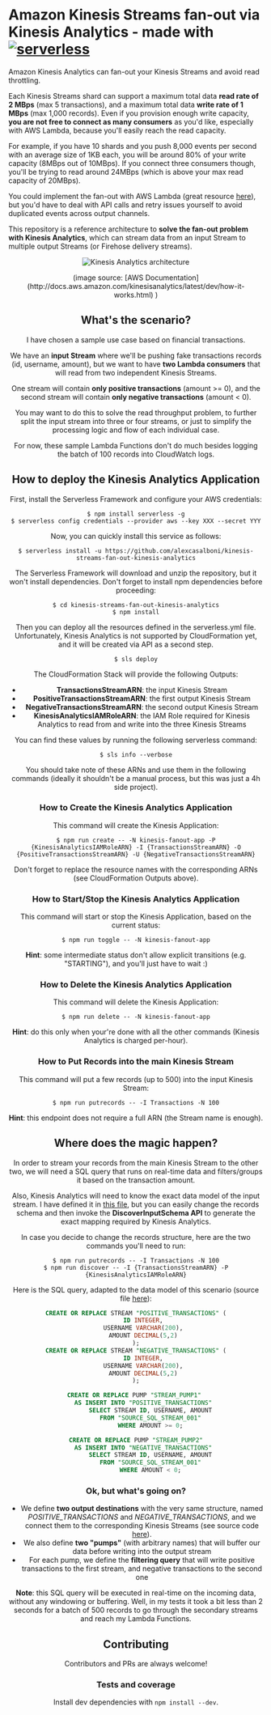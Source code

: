 # Amazon Kinesis Streams fan-out via Kinesis Analytics - made with [![serverless](http://public.serverless.com/badges/v3.svg)](http://www.serverless.com)
Amazon Kinesis Analytics can fan-out your Kinesis Streams and avoid read throttling.

Each Kinesis Streams shard can support a maximum total data **read rate of 2 MBps** (max 5 transactions), and a maximum total data **write rate of 1 MBps** (max 1,000 records). Even if you provision enough write capacity, **you are not free to connect as many consumers** as you'd like, especially with AWS Lambda, because you'll easily reach the read capacity.

For example, if you have 10 shards and you push 8,000 events per second with an average size of 1KB each, you will be around 80% of your write capacity (8MBps out of 10MBps). If you connect three consumers though, you'll be trying to read around 24MBps (which is above your max read capacity of 20MBps).

You could implement the fan-out with AWS Lambda (great resource [here](https://github.com/awslabs/aws-lambda-fanout)), but you'd have to deal with API calls and retry issues yourself to avoid duplicated events across output channels.

This repository is a reference architecture to **solve the fan-out problem with Kinesis Analytics**, which can stream data from an input Stream to multiple output Streams (or Firehose delivery streams).


<p align="center">
  <img src="https://docs.aws.amazon.com/kinesisanalytics/latest/dev/images/kinesis-app.png" alt="Kinesis Analytics architecture"/>
</p>

<center>
(image source: [AWS Documentation](http://docs.aws.amazon.com/kinesisanalytics/latest/dev/how-it-works.html) )
<center>


## What's the scenario?

I have chosen a sample use case based on financial transactions.

We have an **input Stream** where we'll be pushing fake transactions records (id, username, amount), but we want to have **two Lambda consumers** that will read from two independent Kinesis Streams.

One stream will contain **only positive transactions** (amount >= 0), and the second stream will contain **only negative transactions** (amount < 0).

You may want to do this to solve the read throughput problem, to further split the input stream into three or four streams, or just to simplify the processing logic and flow of each individual case.

For now, these sample Lambda Functions don't do much besides logging the batch of 100 records into CloudWatch logs.

## How to deploy the Kinesis Analytics Application

First, install the Serverless Framework and configure your AWS credentials:


```
$ npm install serverless -g
$ serverless config credentials --provider aws --key XXX --secret YYY
```

Now, you can quickly install this service as follows:

```
$ serverless install -u https://github.com/alexcasalboni/kinesis-streams-fan-out-kinesis-analytics
```

The Serverless Framework will download and unzip the repository, but it won't install dependencies. Don't forget to install npm dependencies before proceeding:

```
$ cd kinesis-streams-fan-out-kinesis-analytics
$ npm install
```

Then you can deploy all the resources defined in the serverless.yml file. Unfortunately, Kinesis Analytics is not supported by CloudFormation yet, and it will be created via API as a second step.

```
$ sls deploy
```

The CloudFormation Stack will provide the following Outputs:

* **TransactionsStreamARN**: the input Kinesis Stream
* **PositiveTransactionsStreamARN**: the first output Kinesis Stream
* **NegativeTransactionsStreamARN**:  the second output Kinesis Stream
* **KinesisAnalyticsIAMRoleARN**: the IAM Role required for Kinesis Analytics to read from and write into the three Kinesis Streams

You can find these values by running the following serverless command:

```
$ sls info --verbose
```

You should take note of these ARNs and use them in the following commands (ideally it shouldn't be a manual process, but this was just a 4h side project).

### How to Create the Kinesis Analytics Application

This command will create the Kinesis Application:

```
$ npm run create -- -N kinesis-fanout-app -P {KinesisAnalyticsIAMRoleARN} -I {TransactionsStreamARN} -O {PositiveTransactionsStreamARN} -U {NegativeTransactionsStreamARN}
```

Don't forget to replace the resource names with the corresponding ARNs (see CloudFormation Outputs above).

### How to Start/Stop the Kinesis Analytics Application

This command will start or stop the Kinesis Application, based on the current status:

```
$ npm run toggle -- -N kinesis-fanout-app
```

**Hint**: some intermediate status don't allow explicit transitions (e.g. "STARTING"), and you'll just have to wait :)

### How to Delete the Kinesis Analytics Application

This command will delete the Kinesis Application:

```
$ npm run delete -- -N kinesis-fanout-app
```

**Hint**: do this only when your're done with all the other commands (Kinesis Analytics is charged per-hour).

### How to Put Records into the main Kinesis Stream

This command will put a few records (up to 500) into the input Kinesis Stream:

```
$ npm run putrecords -- -I Transactions -N 100
```

**Hint**: this endpoint does not require a full ARN (the Stream name is enough).


## Where does the magic happen?

In order to stream your records from the main Kinesis Stream to the other two, we will need a SQL query that runs on real-time data and filters/groups it based on the transaction amount.

Also, Kinesis Analytics will need to know the exact data model of the input stream. I have defined it in [this file](./kinesis-analytics/input-schema.json), but you can easily change the records schema and then invoke the **DiscoverInputSchema API** to generate the exact mapping required by Kinesis Analytics.

In case you decide to change the records structure, here are the two commands you'll need to run:

```bas
$ npm run putrecords -- -I Transactions -N 100
$ npm run discover -- -I {TransactionsStreamARN} -P {KinesisAnalyticsIAMRoleARN}

```


Here is the SQL query, adapted to the data model of this scenario (source file [here](./kinesis-analytics/query.sql)):


```SQL
CREATE OR REPLACE STREAM "POSITIVE_TRANSACTIONS" (
    ID INTEGER,
    USERNAME VARCHAR(200),
    AMOUNT DECIMAL(5,2)
);
CREATE OR REPLACE STREAM "NEGATIVE_TRANSACTIONS" (
    ID INTEGER,
    USERNAME VARCHAR(200),
    AMOUNT DECIMAL(5,2)
);

CREATE OR REPLACE PUMP "STREAM_PUMP1" 
    AS INSERT INTO "POSITIVE_TRANSACTIONS"
        SELECT STREAM ID, USERNAME, AMOUNT
        FROM "SOURCE_SQL_STREAM_001"
        WHERE AMOUNT >= 0;

CREATE OR REPLACE PUMP "STREAM_PUMP2"
    AS INSERT INTO "NEGATIVE_TRANSACTIONS"
        SELECT STREAM ID, USERNAME, AMOUNT
        FROM "SOURCE_SQL_STREAM_001"
        WHERE AMOUNT < 0;
```

### Ok, but what's going on?

* We define **two output destinations** with the very same structure, named *POSITIVE_TRANSACTIONS* and *NEGATIVE_TRANSACTIONS*, and  we connect them to the corresponding Kinesis Streams (see source code [here](./kinesis-analytics/create.js#L88)).
* We also define **two "pumps"** (with arbitrary names) that will buffer our data before writing into the output stream
* For each pump, we define the **filtering query** that will write positive transactions to the first stream, and negative transactions to the second one


**Note**: this SQL query will be executed in real-time on the incoming data, without any windowing or buffering. Well, in my tests it took a bit less than 2 seconds for a batch of 500 records to go through the secondary streams and reach my Lambda Functions.


## Contributing
Contributors and PRs are always welcome!

### Tests and coverage

Install dev dependencies with `npm install --dev`. 
